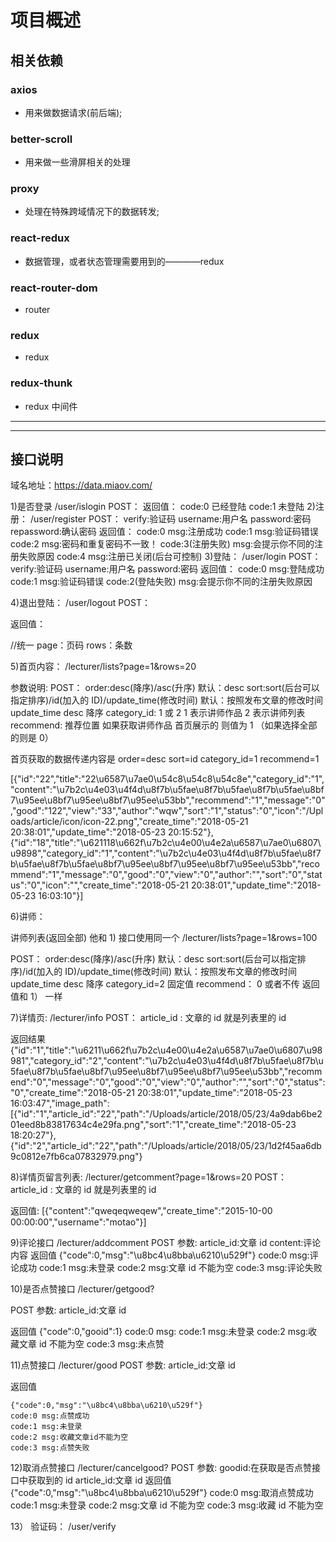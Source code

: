 # 项目概述

## 相关依赖

### axios

- 用来做数据请求(前后端);

### better-scroll

- 用来做一些滑屏相关的处理

### proxy

- 处理在特殊跨域情况下的数据转发;

### react-redux

- 数据管理，或者状态管理需要用到的————redux

### react-router-dom

- router

### redux

- redux

### redux-thunk

- redux 中间件

---

---

## 接口说明

域名地址：https://data.miaov.com/

1)是否登录
/user/islogin
POST：
返回值：
code:0 已经登陆
code:1 未登陆 2)注册：
/user/register
POST：
verify:验证码
username:用户名
password:密码
repassword:确认密码
返回值：
code:0 msg:注册成功
code:1 msg:验证码错误
code:2 msg:密码和重复密码不一致！
code:3(注册失败) msg:会提示你不同的注册失败原因
code:4 msg:注册已关闭(后台可控制) 
3)登陆：
/user/login
POST：
verify:验证码
username:用户名
password:密码
返回值：
code:0 msg:登陆成功
code:1 msg:验证码错误
code:2(登陆失败) msg:会提示你不同的注册失败原因

4)退出登陆：
/user/logout
POST：

返回值：

//统一
page：页码
rows：条数

5)首页内容：
/lecturer/lists?page=1&rows=20

参数说明:
POST：
order:desc(降序)/asc(升序) 默认：desc
sort:sort(后台可以指定排序)/id(加入的 ID)/update_time(修改时间) 默认：按照发布文章的修改时间 update_time desc 降序
category_id: 1 或 2 1 表示讲师作品 2 表示讲师列表
recommend: 推荐位置 如果获取讲师作品 首页展示的 则值为 1 （如果选择全部的则是 0）

首页获取的数据传递内容是
order=desc
sort=id
category_id=1
recommend=1

[{"id":"22","title":"22\u6587\u7ae0\u54c8\u54c8\u54c8e","category_id":"1","content":"\u7b2c\u4e03\u4f4d\u8f7b\u5fae\u8f7b\u5fae\u8f7b\u5fae\u8bf7\u95ee\u8bf7\u95ee\u8bf7\u95ee\u53bb","recommend":"1","message":"0","good":"122","view":"33","author":"wqw","sort":"1","status":"0","icon":"\/Uploads\/article\/icon\/icon-22.png","create_time":"2018-05-21 20:38:01","update_time":"2018-05-23 20:15:52"},{"id":"18","title":"\u621118\u662f\u7b2c\u4e00\u4e2a\u6587\u7ae0\u6807\u9898","category_id":"1","content":"\u7b2c\u4e03\u4f4d\u8f7b\u5fae\u8f7b\u5fae\u8f7b\u5fae\u8bf7\u95ee\u8bf7\u95ee\u8bf7\u95ee\u53bb","recommend":"1","message":"0","good":"0","view":"0","author":"","sort":"0","status":"0","icon":"","create_time":"2018-05-21 20:38:01","update_time":"2018-05-23 16:03:10"}]

6)讲师：

讲师列表(返回全部) 他和 1) 接口使用同一个
/lecturer/lists?page=1&rows=100

POST：
order:desc(降序)/asc(升序) 默认：desc
sort:sort(后台可以指定排序)/id(加入的 ID)/update_time(修改时间) 默认：按照发布文章的修改时间 update_time desc 降序
category_id=2 固定值
recommend： 0 或者不传
返回值和 1） 一样

7)详情页:
/lecturer/info
POST：
article_id : 文章的 id 就是列表里的 id

返回结果
{"id":"1","title":"\u6211\u662f\u7b2c\u4e00\u4e2a\u6587\u7ae0\u6807\u98981","category_id":"2","content":"\u7b2c\u4e03\u4f4d\u8f7b\u5fae\u8f7b\u5fae\u8f7b\u5fae\u8bf7\u95ee\u8bf7\u95ee\u8bf7\u95ee\u53bb","recommend":"0","message":"0","good":"0","view":"0","author":"","sort":"0","status":"0","create_time":"2018-05-21 20:38:01","update_time":"2018-05-23 16:03:47","image_path":[{"id":"1","article_id":"22","path":"\/Uploads\/article\/2018\/05\/23\/4a9dab6be201eed8b83817634c4e29fa.png","sort":"1","create_time":"2018-05-23 18:20:27"},{"id":"2","article_id":"22","path":"\/Uploads\/article\/2018\/05\/23\/1d2f45aa6db9c0812e7fb6ca07832979.png"}

8)详情页留言列表:
/lecturer/getcomment?page=1&rows=20
POST：
article_id : 文章的 id 就是列表里的 id

返回值:
[{"content":"qweqeqweqew","create_time":"2015-10-00 00:00:00","username":"motao"}]

9)评论接口
/lecturer/addcomment
POST 参数:
article_id:文章 id
content:评论内容
返回值
{"code":0,"msg":"\u8bc4\u8bba\u6210\u529f"}
code:0 msg:评论成功
code:1 msg:未登录
code:2 msg:文章 id 不能为空
code:3 msg:评论失败

10)是否点赞接口
/lecturer/getgood?

POST 参数:
article_id:文章 id

返回值
{"code":0,"gooid":1}
code:0 msg:
code:1 msg:未登录
code:2 msg:收藏文章 id 不能为空
code:3 msg:未点赞

11)点赞接口
/lecturer/good
POST 参数:
article_id:文章 id

返回值

    {"code":0,"msg":"\u8bc4\u8bba\u6210\u529f"}
    code:0 msg:点赞成功
    code:1 msg:未登录
    code:2 msg:收藏文章id不能为空
    code:3 msg:点赞失败

12)取消点赞接口
/lecturer/cancelgood?
POST 参数:
goodid:在获取是否点赞接口中获取到的 id
article_id:文章 id
返回值
{"code":0,"msg":"\u8bc4\u8bba\u6210\u529f"}
code:0 msg:取消点赞成功
code:1 msg:未登录
code:2 msg:文章 id 不能为空
code:3 msg:收藏 id 不能为空

13） 验证码： /user/verify
